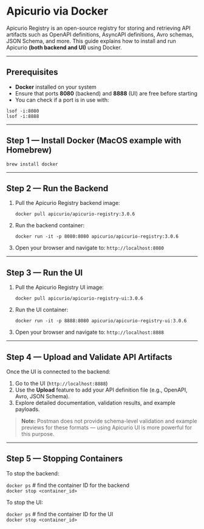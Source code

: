# Apicurio via Docker

Apicurio Registry is an open-source registry for storing and retrieving API artifacts such as OpenAPI definitions,
AsyncAPI definitions, Avro schemas, JSON Schema, and more. This guide explains how to install and run Apicurio **(both
backend and UI)** using Docker.

---

## Prerequisites

- **Docker** installed on your system
- Ensure that ports **8080** (backend) and **8888** (UI) are free before starting
- You can check if a port is in use with:

```
lsof -i:8080  
lsof -i:8888
```

---

## Step 1 — Install Docker (MacOS example with Homebrew)

`brew install docker`

---

## Step 2 — Run the Backend

1. Pull the Apicurio Registry backend image:

   `docker pull apicurio/apicurio-registry:3.0.6`

2. Run the backend container:

   `docker run -it -p 8080:8080 apicurio/apicurio-registry:3.0.6`

3. Open your browser and navigate to: `http://localhost:8080`

---

## Step 3 — Run the UI

1. Pull the Apicurio Registry UI image:

   `docker pull apicurio/apicurio-registry-ui:3.0.6`

2. Run the UI container:

   `docker run -it -p 8888:8080 apicurio/apicurio-registry-ui:3.0.6`

3. Open your browser and navigate to: `http://localhost:8888`

---

## Step 4 — Upload and Validate API Artifacts

Once the UI is connected to the backend:

1. Go to the UI (`http://localhost:8888`)
2. Use the **Upload** feature to add your API definition file (e.g., OpenAPI, Avro, JSON Schema).
3. Explore detailed documentation, validation results, and example payloads.

> **Note:** Postman does not provide schema-level validation and example previews for these formats — using Apicurio UI
> is more powerful for this purpose.

---

## Step 5 — Stopping Containers

To stop the backend:

`docker ps`  # find the container ID for the backend  
`docker stop <container_id>`

To stop the UI:

`docker ps`  # find the container ID for the UI  
`docker stop <container_id>`
